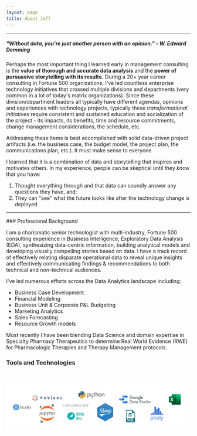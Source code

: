 ```yaml
---
layout: page
title: About Jeff 
---
```


<hr>

##### "Without data, you're just another person with an opinion."  - W. Edward Demming

Perhaps the most important thing I learned early in management consulting is the **value of thorough and accurate data analysis** and the **power of pursuasive storytelling with its results.**  During a 20+ year career consulting in Fortune 500 organizations, I've led countless enterprise technology initiatives that crossed multiple divisions and departments (very common in a lot of today's matrix organizations). Since these division/department leaders all typically have different agendas, opinions and experiences with technology projects, typically these *transformational initiatives* require consistent and sustained education and socialization of the project - its impacts, its benefits, time and resource commitments, change management considerations, the schedule, etc. 

Addressing these items is best accomplished with solid data-driven project artifacts (i.e. the business case, the budget model, the project plan, the communications plan, etc.). It must make sense to everyone 

I learned that it is a combination of data and storytelling that inspires and motivates others. In my experience, people can be skeptical until they *know* that you have:
1. Thought everything through and that data can soundly answer any questions they have, and;
2. They can "see" what the future looks like after the technology change is deployed 

<hr>
### Professional Background

I am a charismatic senior technologist with multi-industry, Fortune 500 consulting experience in Business Intelligence, Exploratory Data Analysis (EDA), synthesizing data-centric information, building analytical models and developing visually compelling stories based on data. I have a track record of effectively relating disparate operational data to reveal unique insights and effectively communicating findings & recommendations to both technical and non-technical audiences.

I've led numerous efforts across the Data Analytics landscape including:
- Business Case Development
- Financial Modeling
- Business Unit & Corporate P&L Budgeting
- Marketing Analytics
- Sales Forecasting
- Resource Growth models

Most recently I have been blending Data Science and domain expertise in Specialty Pharmacy Therapeutics to determine Real World Evidence (RWE) for Pharmacologic Therapies and Therapy Management protocols.

### Tools and Technologies

<br>

![Tools](assets/img/tools.png)

